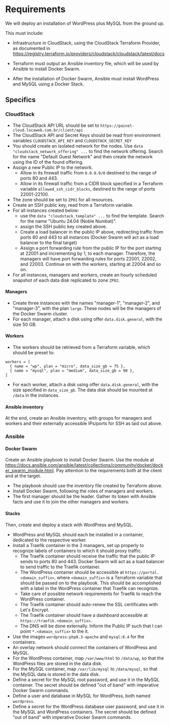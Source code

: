 # Requirements

We will deploy an installation of WordPress plus MySQL from the ground up.

This must include:

- Infrastructure in CloudStack, using the CloudStack Terraform Provider, as documented in <https://registry.terraform.io/providers/cloudstack/cloudstack/latest/docs>

- Terraform must output an Ansible inventory file, which will be used by Ansible to install Docker Swarm.

- After the installation of Docker Swarm, Ansible must install WordPress and MySQL using a Docker Stack.

## Specifics

### CloudStack

- The CloudStack API URL should be set to `https://painel-cloud.locaweb.com.br/client/api`
- The CloudStack API and Secret Keys should be read from environment variables `CLOUDSTACK_API_KEY` and `CLOUDSTACK_SECRET_KEY`
- You should create an isolated network for the nodes. Use `data "cloudstack_network_offering" ...` to find the network offering. Search for the name "Default Guest Network" and then create the network using the ID of the found offering.
- Assign a new Public IP to the network.
  - Allow in its firewall traffic from `0.0.0.0/0` destined to the range of ports 80 and 443.
  - Allow in its firewall traffic from a CIDR block specified in a Terraform variable `allowed_ssh_cidr_blocks`, destined to the range of ports 22001-22100.
- The zone should be set to `ZP01` for all resources.
- Create an SSH public key, read from a Terraform variable.
- For all instances created below:
  - use the `data "cloudstack_template" ...` to find the template. Search for the name "Ubuntu 24.04 (Noble Numbat)".
  - assign the SSH public key created above.
  - Create a load balancer in the public IP above, redirecting traffic from ports 80 and 443 to all instances (Docker Swarm will act as a load balancer to the final target)
  - Assign a port forwarding rule from the public IP for the port starting at 22001 and incrementing by 1, to each manager. Therefore, the managers will have port forwarding rules for ports 22001, 22002, and 22003. Continue on with the workers, starting at 22004 and so on.
- For all instances, managers and workers, create an hourly scheduled snapshot of each data disk replicated to zone `ZP02`.

#### Managers

- Create three instances with the names "manager-1", "manager-2", and "manager-3", with the plan `large`. These nodes will be the managers of the Docker Swarm cluster.
- For each manager, attach a disk using offer `data.disk.general`, with the size 50 GB.

#### Workers

- The workers should be retrieved from a Terraform variable, which should be preset to:

```hcl
workers = [
  { name = "wp", plan = "micro", data_size_gb = 75 },
  { name = "mysql", plan = "medium", data_size_gb = 90 },
]
```

- For each worker, attach a disk using offer `data.disk.general`, with the size specified in `data_size_gb`. The data disk should be mounted at `/data` in the instances.

#### Ansible inventory

At the end, create an Ansible inventory, with groups for managers and workers and their externally accessible IPs/ports for SSH as laid out above.

### Ansible

#### Docker Swarm

Create an Ansible playbook to install Docker Swarm. Use the module at <https://docs.ansible.com/ansible/latest/collections/community/docker/docker_swarm_module.html>. Pay attention to the requirements both at the client and at the target.

- The playbook should use the inventory file created by Terraform above.
- Install Docker Swarm, following the roles of managers and workers.
- The first manager should be the leader. Gather its token with Ansible facts and use it to join the other managers and workers.

#### Stacks

Then, create and deploy a stack with WordPress and MySQL.

- WordPress and MySQL should each be installed in a container, dedicated to the respective worker.
- Install a Traefik container in the 3 managers, set up properly to recognize labels of containers to which it should proxy traffic.
  - The Traefik container should receive the traffic that the public IP sends to ports 80 and 443. Docker Swarm will act as a load balancer to send traffic to the Traefik container.
  - The WordPress container should be accessible at `https://portal.<domain_suffix>`, where `<domain_suffix>` is a Terraform variable that should be passed on to the playbook. This should be accomplished with a label in the WordPress container that Traefik can recognize.
  - Take care of possible network requirements for Traefik to reach the WordPress container.
  - The Traefik container should auto-renew the SSL certificates with Let's Encrypt.
  - The Traefik container should have a dashboard accessible at `https://traefik.<domain_suffix>`.
  - The DNS will be done externally. Inform the Public IP such that I can point `*.<domain_suffix>` to the it.
- Use the images `wordpress:php8.3-apache` and `mysql:8.4` for the containers.
- An overlay network should connect the containers of WordPress and MySQL.
- For the WordPress container, map `/var/www/html` to `/data/wp`, so that the WordPress files are stored in the data disk.
- For the MySQL container, map `/var/lib/mysql` to `/data/mysql`, so that the MySQL data is stored in the data disk.
- Define a secret for the MySQL root password, and use it in the MySQL container. The secret should be defined "out of band" with imperative Docker Swarm commands.
- Define a user and database in MySQL for WordPress, both named `wordpress`.
- Define a secret for the WordPress database user password, and use it in the MySQL and WordPress containers. The secret should be defined "out of band" with imperative Docker Swarm commands.
